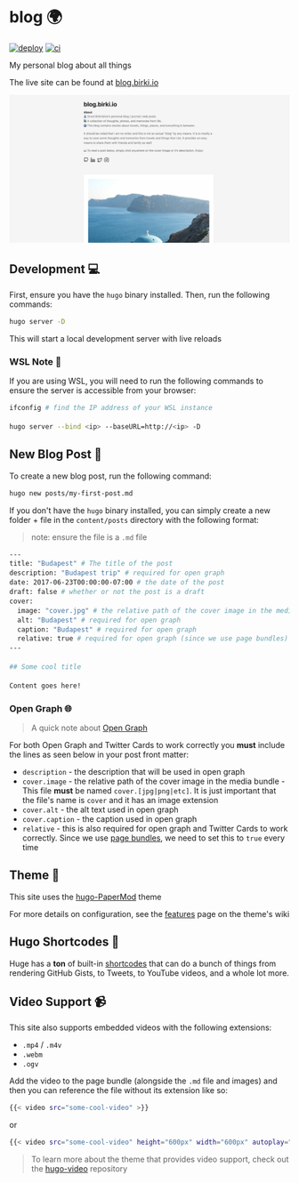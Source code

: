 # blog 🌍

[![deploy](https://github.com/GrantBirki/blog/actions/workflows/deploy.yml/badge.svg)](https://github.com/GrantBirki/blog/actions/workflows/deploy.yml) [![ci](https://github.com/GrantBirki/blog/actions/workflows/ci.yml/badge.svg)](https://github.com/GrantBirki/blog/actions/workflows/ci.yml)

My personal blog about all things

The live site can be found at [blog.birki.io](https://blog.birki.io)

![example](static/default.png)

## Development 💻

First, ensure you have the `hugo` binary installed. Then, run the following commands:

```bash
hugo server -D
```

This will start a local development server with live reloads

### WSL Note 📓

If you are using WSL, you will need to run the following commands to ensure the server is accessible from your browser:

```bash
ifconfig # find the IP address of your WSL instance

hugo server --bind <ip> --baseURL=http://<ip> -D
```

## New Blog Post 📝

To create a new blog post, run the following command:

```bash
hugo new posts/my-first-post.md
```

If you don't have the `hugo` binary installed, you can simply create a new folder + file in the `content/posts` directory with the following format:

> note: ensure the file is a `.md` file

```bash
---
title: "Budapest" # The title of the post
description: "Budapest trip" # required for open graph
date: 2017-06-23T00:00:00-07:00 # the date of the post
draft: false # whether or not the post is a draft
cover:
  image: "cover.jpg" # the relative path of the cover image in the media bundle - MUST be named cover.[jpg|png|etc]
  alt: "Budapest" # required for open graph
  caption: "Budapest" # required for open graph
  relative: true # required for open graph (since we use page bundles)
---

## Some cool title

Content goes here!
```

### Open Graph 🌐

> A quick note about [Open Graph](https://ogp.me/)

For both Open Graph and Twitter Cards to work correctly you **must** include the lines as seen below in your post front matter:

- `description` - the description that will be used in open graph
- `cover.image` - the relative path of the cover image in the media bundle - This file **must** be named `cover.[jpg|png|etc]`. It is just important that the file's name is `cover` and it has an image extension
- `cover.alt` - the alt text used in open graph
- `cover.caption` - the caption used in open graph
- `relative` - this is also required for open graph and Twitter Cards to work correctly. Since we use [page bundles](https://gohugo.io/content-management/page-bundles/), we need to set this to `true` every time

## Theme 🎨

This site uses the [hugo-PaperMod](https://github.com/adityatelange/hugo-PaperMod) theme

For more details on configuration, see the [features](https://github.com/adityatelange/hugo-PaperMod/wiki/Features) page on the theme's wiki

## Hugo Shortcodes 📄

Huge has a **ton** of built-in [shortcodes](https://gohugo.io/content-management/shortcodes/#use-hugos-built-in-shortcodes) that can do a bunch of things from rendering GitHub Gists, to Tweets, to YouTube videos, and a whole lot more.

## Video Support 📹

This site also supports embedded videos with the following extensions:

- `.mp4` / `.m4v`
- `.webm`
- `.ogv`

Add the video to the page bundle (alongside the `.md` file and images) and then you can reference the file without its extension like so:

```bash
{{< video src="some-cool-video" >}}
```

or

```bash
{{< video src="some-cool-video" height="600px" width="600px" autoplay="true" loop="true" muted="true" >}}
```

> To learn more about the theme that provides video support, check out the [hugo-video](https://github.com/martignoni/hugo-video) repository
